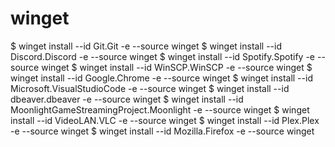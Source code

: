 # winget

  $ winget install --id Git.Git -e --source winget
  $ winget install --id Discord.Discord -e --source winget
  $ winget install --id Spotify.Spotify -e --source winget
  $ winget install --id WinSCP.WinSCP -e --source winget
  $ winget install --id Google.Chrome -e --source winget
  $ winget install --id Microsoft.VisualStudioCode -e --source winget
  $ winget install --id dbeaver.dbeaver -e --source winget
  $ winget install --id MoonlightGameStreamingProject.Moonlight -e --source winget
  $ winget install --id VideoLAN.VLC -e --source winget
  $ winget install --id Plex.Plex -e --source winget
  $ winget install --id Mozilla.Firefox -e --source winget
  


